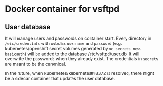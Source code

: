 # Docker container for vsftpd

## User database

It will manage users and passwords on container start. Every directory in
`/etc/credentials` with subdirs `username` and `password` (e.g.
kubernetes/openshift secret volumes generated by `oc secrets new-basicauth`)
will be added to the database /etc/vsftpd/user.db. It will overwrite the
passwords when they already exist. The credentials in `secret`s are meant to
be the canonical.

In the future, when kubernetes/kubernetes#18372 is resolved, there might be
a sidecar container that updates the user database.
